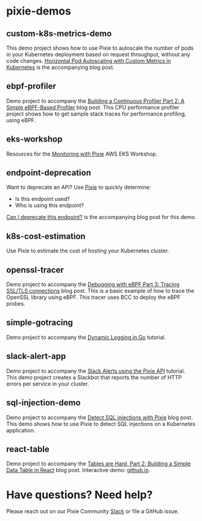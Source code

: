 # pixie-demos

## custom-k8s-metrics-demo

This demo project shows how to use Pixie to autoscale the number of pods in your Kubernetes deployment based on request throughput, without any code changes. [Horizontal Pod Autoscaling with Custom Metrics in Kubernetes](https://blog.px.dev/autoscaling-custom-k8s-metric) is the accompanying blog post.

## ebpf-profiler

Demo project to accompany the [Building a Continuous Profiler Part 2: A Simple eBPF-Based Profiler](https://blog.px.dev/cpu-profiling-2/) blog post. This CPU performance profiler project shows how to get sample stack traces for performance profiling, using eBPF.

## eks-workshop

Resources for the [Monitoring with Pixie](https://www.eksworkshop.com/intermediate/241_pixie/) AWS EKS Workshop.

## endpoint-deprecation

Want to deprecate an API? Use [Pixie](https://github.com/pixie-io/pixie) to quickly determine:

- Is this endpoint used?
- Who is using this endpoint?

[Can I deprecate this endpoint?](https://blog.px.dev/endpoint-deprecation) is the accompanying blog post for this demo.

## k8s-cost-estimation

Use Pixie to estimate the cost of hosting your Kubernetes cluster.

## openssl-tracer

Demo project to accompany the [Debugging with eBPF Part 3: Tracing SSL/TLS connections](https://blog.px.dev/ebpf-openssl-tracing/) blog post. This is a basic example of how to trace the OpenSSL library using eBPF. This tracer uses BCC to deploy the eBPF probes.

## simple-gotracing

Demo project to accompany the [Dynamic Logging in Go](https://docs.pixielabs.ai/tutorials/custom-data/dynamic-go-logging/) tutorial.

## slack-alert-app

Demo project to accompany the [Slack Alerts using the Pixie API](https://docs.pixielabs.ai/tutorials/integrations/slackbot-alert/) tutorial. This demo project creates a Slackbot that reports the number of HTTP errors per service in your cluster.

## sql-injection-demo

Demo project to accompany the [Detect SQL injections with Pixie](https://blog.px.dev/sql-injection/) blog post. This demo shows how to use Pixie to detect SQL injections on a Kubernetes application.

## react-table

Demo project to accompany the [Tables are Hard, Part 2: Building a Simple Data Table in React](https://blog.px.dev/tables-are-hard-2) blog post. Interactive demo: [github.io](https://pixie-io.github.io/pixie-demos/react-table).

# Have questions? Need help?

Please reach out on our Pixie Community [Slack](https://slackin.px.dev/) or file a GitHub issue.
